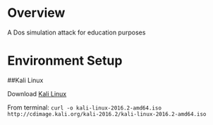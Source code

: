 # Overview
A Dos simulation attack for education purposes

# Environment Setup
##Kali Linux

Download [Kali Linux](https://www.kali.org/downloads/)

From terminal: `curl -o kali-linux-2016.2-amd64.iso http://cdimage.kali.org/kali-2016.2/kali-linux-2016.2-amd64.iso`
